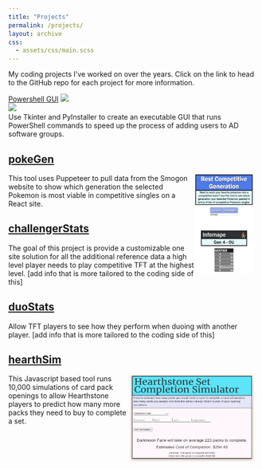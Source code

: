 ```yaml
---
title: "Projects"
permalink: /projects/
layout: archive
css:
  - assets/css/main.scss
---
```


My coding projects I've worked on over the years. Click on the link to head to the GitHub repo for each project for more information.



<div class="projectOuterBox">
   <div class="projectTitleBox">
      <div class="projectTitle"><a href="(https://github.com/scottdavidschroederjr/powershellGUI)">Powershell GUI</a>
         <img class= "projectLangImage" src="https://upload.wikimedia.org/wikipedia/commons/c/c3/Python-logo-notext.svg">
      </div>
   </div>
   <div class="photoInfoBox">
      <div><img class= "projectExampleImage" src="https://i.imgur.com/S0OTwdE.jpeg"></div>
      <div class= "projectDescribe">Use Tkinter and PyInstaller to create an executable GUI that runs PowerShell commands to speed up the process of adding users to AD software groups.</div>
   </div>
</div>

## [pokeGen](https://github.com/scottdavidschroederjr/pokeGen)
<img src="/files/images/pokeGenExample.jpg" alt="pokeGen Example" width="121" height="199" style="float: right; margin-right: 10px;">
This tool uses Puppeteer to pull data from the Smogon website to show which generation the selected Pokemon is most viable in competitive singles on a React site.

## [challengerStats](https://github.com/scottdavidschroederjr/challengerStats)
The goal of this project is provide a customizable one site solution for all the additional reference data a high level player needs to play competitive TFT at the highest level. [add info that is more tailored to the coding side of this]

## [duoStats](https://github.com/scottdavidschroederjr/duoStats)
Allow TFT players to see how they perform when duoing with another player. [add info that is more tailored to the coding side of this]

## [hearthSim](https://github.com/scottdavidschroederjr/hearthSim)
<img src="/files/images/hearthsimSite.jpg" alt="pokeGen Example" width="250" height="175" style="float: right; margin-right: 10px;">
This Javascript based tool runs 10,000 simulations of card pack openings to allow Hearthstone players to predict how many more packs they need to buy to complete a set.

